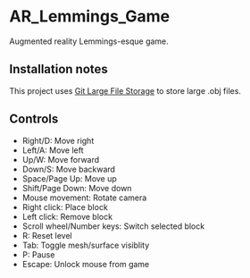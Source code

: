 # AR_Lemmings_Game
Augmented reality Lemmings-esque game.

## Installation notes
This project uses [Git Large File Storage](https://git-lfs.github.com/) to store large .obj files.

## Controls
*   Right/D: Move right
*   Left/A: Move left
*   Up/W: Move forward
*   Down/S: Move backward
*   Space/Page Up: Move up
*   Shift/Page Down: Move down
*   Mouse movement: Rotate camera
*   Right click: Place block
*   Left click: Remove block
*   Scroll wheel/Number keys: Switch selected block
*   R: Reset level
*   Tab: Toggle mesh/surface visiblity
*   P: Pause
*   Escape: Unlock mouse from game